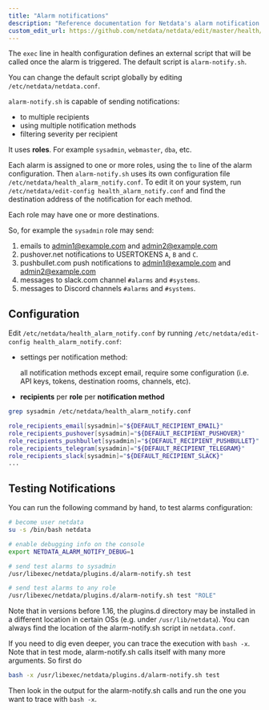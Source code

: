 ```yaml
---
title: "Alarm notifications"
description: "Reference documentation for Netdata's alarm notification feature, which supports dozens of endpoints, user roles, and more."
custom_edit_url: https://github.com/netdata/netdata/edit/master/health/notifications/README.md
---
```




The `exec` line in health configuration defines an external script that will be called once
the alarm is triggered. The default script is `alarm-notify.sh`.

You can change the default script globally by editing `/etc/netdata/netdata.conf`.

`alarm-notify.sh` is capable of sending notifications:

-   to multiple recipients
-   using multiple notification methods
-   filtering severity per recipient

It uses **roles**. For example `sysadmin`, `webmaster`, `dba`, etc.

Each alarm is assigned to one or more roles, using the `to` line of the alarm configuration. Then `alarm-notify.sh` uses
its own configuration file `/etc/netdata/health_alarm_notify.conf`. To edit it on your system, run
`/etc/netdata/edit-config health_alarm_notify.conf` and find the destination address of the notification for each
method.

Each role may have one or more destinations.

So, for example the `sysadmin` role may send:

1.  emails to admin1@example.com and admin2@example.com
2.  pushover.net notifications to USERTOKENS `A`, `B` and `C`.
3.  pushbullet.com push notifications to admin1@example.com and admin2@example.com
4.  messages to slack.com channel `#alarms` and `#systems`.
5.  messages to Discord channels `#alarms` and `#systems`.

## Configuration

Edit `/etc/netdata/health_alarm_notify.conf` by running `/etc/netdata/edit-config health_alarm_notify.conf`:

-   settings per notification method:

     all notification methods except email, require some configuration
     (i.e. API keys, tokens, destination rooms, channels, etc).

-  **recipients** per **role** per **notification method**

```sh
grep sysadmin /etc/netdata/health_alarm_notify.conf

role_recipients_email[sysadmin]="${DEFAULT_RECIPIENT_EMAIL}"
role_recipients_pushover[sysadmin]="${DEFAULT_RECIPIENT_PUSHOVER}"
role_recipients_pushbullet[sysadmin]="${DEFAULT_RECIPIENT_PUSHBULLET}"
role_recipients_telegram[sysadmin]="${DEFAULT_RECIPIENT_TELEGRAM}"
role_recipients_slack[sysadmin]="${DEFAULT_RECIPIENT_SLACK}"
...
```

## Testing Notifications

You can run the following command by hand, to test alarms configuration:

```sh
# become user netdata
su -s /bin/bash netdata

# enable debugging info on the console
export NETDATA_ALARM_NOTIFY_DEBUG=1

# send test alarms to sysadmin
/usr/libexec/netdata/plugins.d/alarm-notify.sh test

# send test alarms to any role
/usr/libexec/netdata/plugins.d/alarm-notify.sh test "ROLE"
```

Note that in versions before 1.16, the plugins.d directory may be installed in a different location in certain OSs (e.g. under `/usr/lib/netdata`). You can always find the location of the alarm-notify.sh script in `netdata.conf`.

If you need to dig even deeper, you can trace the execution with `bash -x`. Note that in test mode, alarm-notify.sh calls itself with many more arguments. So first do

```sh
bash -x /usr/libexec/netdata/plugins.d/alarm-notify.sh test
```

 Then look in the output for the alarm-notify.sh calls and run the one you want to trace with `bash -x`. 

